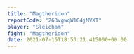 ```yaml
---
title: "Magtheridon"
reportCode: "263vgwqW1G4jMVXT"
player: "Sleicham"
fight: "Magtheridon"
date: 2021-07-15T18:53:21.415000+00:00
---
```

